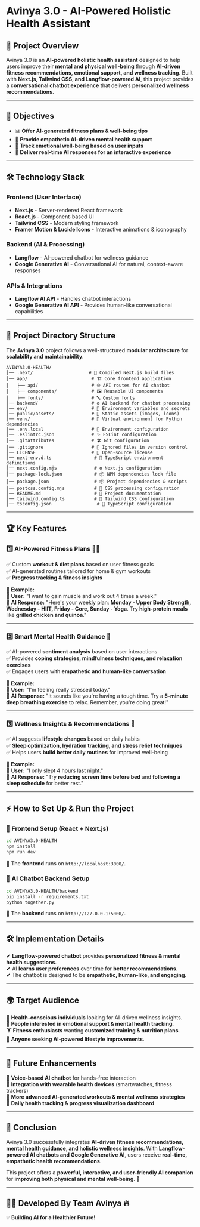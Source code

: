 # Avinya 3.0 - AI-Powered Holistic Health Assistant

## 🚀 Project Overview
Avinya 3.0 is an **AI-powered holistic health assistant** designed to help users improve their **mental and physical well-being** through **AI-driven fitness recommendations, emotional support, and wellness tracking**. Built with **Next.js, Tailwind CSS, and Langflow-powered AI**, this project provides a **conversational chatbot experience** that delivers **personalized wellness recommendations**.

---

## 🎯 Objectives
- 📊 **Offer AI-generated fitness plans & well-being tips**
- 🤖 **Provide empathetic AI-driven mental health support**
- 🧘 **Track emotional well-being based on user inputs**
- 📌 **Deliver real-time AI responses for an interactive experience**

---

## 🛠 Technology Stack

### **Frontend (User Interface)**
- **Next.js** - Server-rendered React framework
- **React.js** - Component-based UI
- **Tailwind CSS** - Modern styling framework
- **Framer Motion & Lucide Icons** - Interactive animations & iconography

### **Backend (AI & Processing)**
- **Langflow** - AI-powered chatbot for wellness guidance
- **Google Generative AI** - Conversational AI for natural, context-aware responses

### **APIs & Integrations**
- **Langflow AI API** - Handles chatbot interactions
- **Google Generative AI API** - Provides human-like conversational capabilities

---

## 📂 Project Directory Structure

The **Avinya 3.0** project follows a well-structured **modular architecture** for **scalability and maintainability**.

```
AVINYA3.0-HEALTH/
│── .next/                     # 🚀 Compiled Next.js build files
│── app/                        # 🏗 Core frontend application
│   ├── api/                    # 🌐 API routes for AI chatbot
│   ├── components/             # 🖼 Reusable UI components
│   ├── fonts/                  # 🔤 Custom fonts
│── backend/                    # ⚙️ AI backend for chatbot processing
│── env/                        # 🔐 Environment variables and secrets
│── public/assets/              # 📂 Static assets (images, icons)
│── venv/                       # 🐍 Virtual environment for Python dependencies
│── .env.local                  # 🔑 Environment configuration
│── .eslintrc.json              # ✨ ESLint configuration
│── .gitattributes              # 🛠 Git configuration
│── .gitignore                  # 🚫 Ignored files in version control
│── LICENSE                     # 📜 Open-source license
│── next-env.d.ts                # 📝 TypeScript environment definitions
│── next.config.mjs              # ⚙️ Next.js configuration
│── package-lock.json            # 📦 NPM dependencies lock file
│── package.json                 # 📦 Project dependencies & scripts
│── postcss.config.mjs           # 🎨 CSS processing configuration
│── README.md                    # 📖 Project documentation
│── tailwind.config.ts           # 🎨 Tailwind CSS configuration
│── tsconfig.json                 # 📝 TypeScript configuration
```

---

## 🏆 Key Features

### **1️⃣ AI-Powered Fitness Plans 🏋️‍♂️**
✅ Custom **workout & diet plans** based on user fitness goals  
✅ AI-generated routines tailored for home & gym workouts  
✅ **Progress tracking & fitness insights**  

**💬 Example:**  
🔹 **User:** "I want to gain muscle and work out 4 times a week."  
🔹 **AI Response:** "Here's your weekly plan: **Monday - Upper Body Strength, Wednesday - HIIT, Friday - Core, Sunday - Yoga**. Try **high-protein meals** like **grilled chicken and quinoa**."

---

### **2️⃣ Smart Mental Health Guidance 🧠**
✅ AI-powered **sentiment analysis** based on user interactions  
✅ Provides **coping strategies, mindfulness techniques, and relaxation exercises**  
✅ Engages users with **empathetic and human-like conversation**  

**💬 Example:**  
🔹 **User:** "I'm feeling really stressed today."  
🔹 **AI Response:** "It sounds like you're having a tough time. Try a **5-minute deep breathing exercise** to relax. Remember, you're doing great!"

---

### **3️⃣ Wellness Insights & Recommendations 🏥**
✅ AI suggests **lifestyle changes** based on daily habits  
✅ **Sleep optimization, hydration tracking, and stress relief techniques**  
✅ Helps users **build better daily routines** for improved well-being  

**💬 Example:**  
🔹 **User:** "I only slept 4 hours last night."  
🔹 **AI Response:** "Try **reducing screen time before bed** and **following a sleep schedule** for better rest."

---

## ⚡ How to Set Up & Run the Project

### **🔹 Frontend Setup (React + Next.js)**
```sh
cd AVINYA3.0-HEALTH
npm install
npm run dev
```
🔹 The **frontend** runs on `http://localhost:3000/`.  

### **🔹 AI Chatbot Backend Setup**
```sh
cd AVINYA3.0-HEALTH/backend
pip install -r requirements.txt
python together.py
```
🔹 The **backend** runs on `http://127.0.0.1:5000/`.  

---

## 🛠 Implementation Details

✔ **Langflow-powered chatbot** provides **personalized fitness & mental health suggestions**.  
✔ AI **learns user preferences** over time for **better recommendations**.  
✔ The chatbot is designed to be **empathetic, human-like, and engaging**.  

---

## 🌍 Target Audience

👥 **Health-conscious individuals** looking for AI-driven wellness insights.  
🧘 **People interested in emotional support & mental health tracking**.  
🏋️ **Fitness enthusiasts** wanting **customized training & nutrition plans**.  
📱 **Anyone seeking AI-powered lifestyle improvements**.  

---

## 🚀 Future Enhancements

🔹 **Voice-based AI chatbot** for hands-free interaction  
🔹 **Integration with wearable health devices** (smartwatches, fitness trackers)  
🔹 **More advanced AI-generated workouts & mental wellness strategies**  
🔹 **Daily health tracking & progress visualization dashboard**  

---

## 🎯 Conclusion

Avinya 3.0 successfully integrates **AI-driven fitness recommendations, mental health guidance, and holistic wellness insights**. With **Langflow-powered AI chatbots and Google Generative AI**, users receive **real-time, empathetic health recommendations**.  

This project offers a **powerful, interactive, and user-friendly AI companion** for **improving both physical and mental well-being**. 🚀  

---

## 👨‍💻 Developed By **Team Avinya** 🔥

💡 **Building AI for a Healthier Future!**

